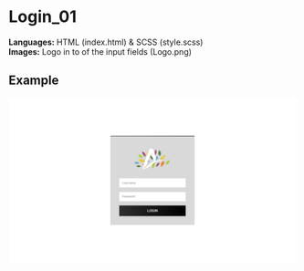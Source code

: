 # Login_01

**Languages:** HTML (index.html) & SCSS (style.scss)<br>
**Images:** Logo in to of the input fields (Logo.png)

## Example

![Example Image](Example.png)